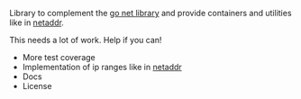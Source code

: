 Library to complement the [go net library][net] and provide containers and
utilities like in [netaddr].

This needs a lot of work. Help if you can!

- More test coverage
- Implementation of ip ranges like in [netaddr]
- Docs
- License

[netaddr]: https://netaddr.readthedocs.io/en/latest/installation.html
[net]: https://golang.org/pkg/net/
